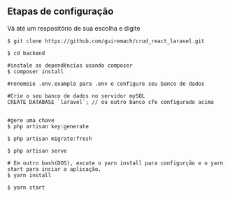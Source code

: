 
<h2>Etapas de configuração</h2>

Vá até um respositório de sua escolha e digite 
````
$ git clone https://github.com/guiremach/crud_react_laravel.git
````
````
$ cd backend
````
````
#instale as dependências usando composer
$ composer install
````
````
#renomeie .env.example para .env e configure seu banco de dados
````
````
#Crie o seu banco de dados no servidor mySQL
CREATE DATABASE `laravel`; // ou outro banco cfe configurado acima
````
````

#gere uma chave 
$ php artisan key:generate
````
````
$ php artisan migrate:fresh
````
````
$ php artisan serve
````
````
# Em outro bash(DOS), excute o yarn install para configurção e o yarn start para inciar a aplicação.
$ yarn install
````
````
$ yarn start

